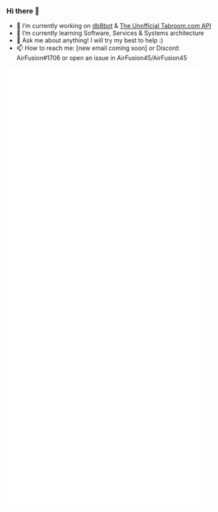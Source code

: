 ### Hi there 👋

<!--
**AirFusion45/AirFusion45** is a ✨ _special_ ✨ repository because its `README.md` (this file) appears on your GitHub profile.

Here are some ideas to get you started:

- 🔭 I’m currently working on ...
- 🌱 I’m currently learning ...
- 👯 I’m looking to collaborate on ...
- 🤔 I’m looking for help with ...
- 💬 Ask me about ...
- 📫 How to reach me: ...
- 😄 Pronouns: ...
- ⚡ Fun fact: ...
-->
- 🔭 I’m currently working on [db8bot](https://github.com/AirFusion45/db8bot) & [The Unofficial Tabroom.com API](https://github.com/AirFusion45/tabroomAPI)
- 🌱 I’m currently learning Software, Services & Systems architecture
- 💬 Ask me about anything! I will try my best to help :)
- 📫 How to reach me: [new email coming soon] or Discord: AirFusion#1706 or open an issue in AirFusion45/AirFusion45


![Metrics](/github-metrics.svg)
